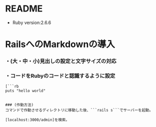 # README
* Ruby version:2.6.6  
# RailsへのMarkdownの導入
### ・(大・中・小)見出しの設定と文字サイズの対応

### ・コードをRubyのコードと認識するように設定
```
[```rb
puts "hello world"
```

```

### (作動方法)  
コマンドで作動させるディレクトリに移動した後、```rails s```でサーバーを起動。　　

[localhost:3000/admin]を検索。
